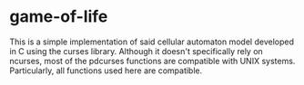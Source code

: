 # game-of-life
This is a simple implementation of said cellular automaton model developed in C using the curses library. Although it doesn't specifically rely on ncurses, most of the pdcurses functions are compatible with UNIX systems. Particularly, all functions used here are compatible.